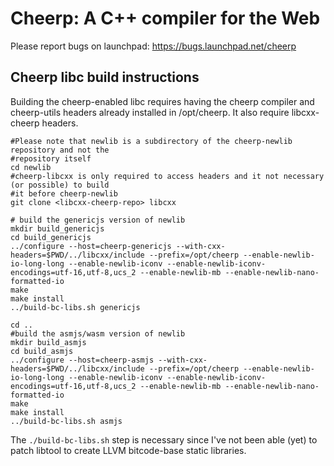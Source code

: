 Cheerp: A C++ compiler for the Web
==================================

Please report bugs on launchpad:
https://bugs.launchpad.net/cheerp

Cheerp libc build instructions
------------------------------

Building the cheerp-enabled libc requires having the cheerp compiler
and cheerp-utils headers already installed in /opt/cheerp. It also require
libcxx-cheerp headers.

```
#Please note that newlib is a subdirectory of the cheerp-newlib repository and not the
#repository itself
cd newlib
#cheerp-libcxx is only required to access headers and it not necessary (or possible) to build
#it before cheerp-newlib
git clone <libcxx-cheerp-repo> libcxx

# build the genericjs version of newlib
mkdir build_genericjs
cd build_genericjs
../configure --host=cheerp-genericjs --with-cxx-headers=$PWD/../libcxx/include --prefix=/opt/cheerp --enable-newlib-io-long-long --enable-newlib-iconv --enable-newlib-iconv-encodings=utf-16,utf-8,ucs_2 --enable-newlib-mb --enable-newlib-nano-formatted-io
make
make install
../build-bc-libs.sh genericjs

cd ..
#build the asmjs/wasm version of newlib
mkdir build_asmjs
cd build_asmjs
../configure --host=cheerp-asmjs --with-cxx-headers=$PWD/../libcxx/include --prefix=/opt/cheerp --enable-newlib-io-long-long --enable-newlib-iconv --enable-newlib-iconv-encodings=utf-16,utf-8,ucs_2 --enable-newlib-mb --enable-newlib-nano-formatted-io
make
make install
../build-bc-libs.sh asmjs
```

The `./build-bc-libs.sh` step is necessary since I've not been able (yet) to patch libtool to create
LLVM bitcode-base static libraries.


